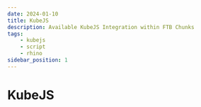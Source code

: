 ```yaml
---
date: 2024-01-10
title: KubeJS
description: Available KubeJS Integration within FTB Chunks
tags:
    - kubejs
    - script
    - rhino
sidebar_position: 1
---
```


# KubeJS